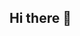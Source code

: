 ## Hi there 👋

<!--
**S-ura222/S-ura222** is a ✨ _special_ ✨ repository because its `README.md` (this file) appears on your GitHub profile.

Here are some ideas to get you started:

- 🔭 I’m currently working on web development
- 🌱 I’m currently learning javascript
- 👯 I’m looking to collaborate on hackathons
- 🤔 I’m looking for help with java
- 💬 Ask me about anything
- 📫 How to reach me: suraoriqat@gmail.com
- ⚡ Fun fact: I love turtles 
-->
